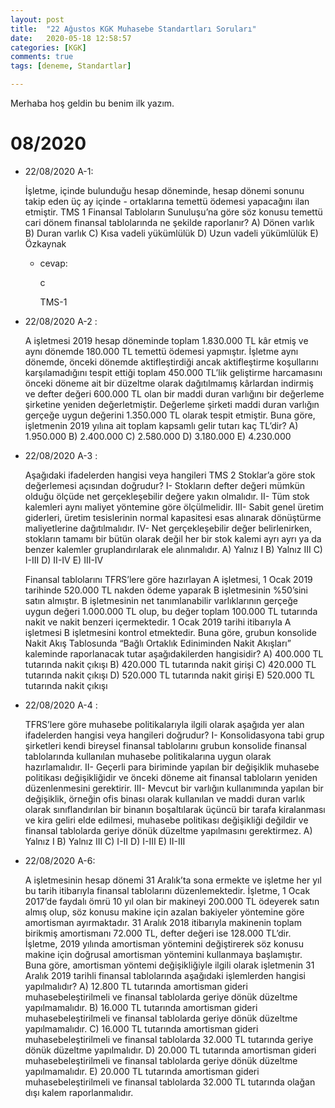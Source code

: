 ```yaml
---
layout: post
title:  "22 Ağustos KGK Muhasebe Standartları Soruları"
date:   2020-05-18 12:58:57
categories: [KGK]
comments: true
tags: [deneme, Standartlar]

---
```

Merhaba hoş geldin bu benim ilk yazım.

# 08/2020

- 22/08/2020 A-1:

    İşletme, içinde bulunduğu hesap döneminde, hesap dönemi sonunu takip eden üç ay içinde - ortaklarına temettü ödemesi yapacağını ilan etmiştir. TMS 1 Finansal Tabloların Sunuluşu’na göre söz konusu temettü cari dönem finansal tablolarında ne şekilde raporlanır?
    A) Dönen varlık
    B) Duran varlık
    C) Kısa vadeli yükümlülük
    D) Uzun vadeli yükümlülük
    E) Özkaynak

    - cevap:

        c

        TMS-1

- 22/08/2020 A-2 :

    A işletmesi 2019 hesap döneminde toplam 1.830.000 TL kâr etmiş ve aynı dönemde 180.000 TL temettü ödemesi yapmıştır. İşletme aynı dönemde, önceki dönemde aktifleştirdiği ancak aktifleştirme koşullarını karşılamadığını tespit ettiği toplam 450.000 TL’lik geliştirme harcamasını önceki döneme ait bir düzeltme olarak dağıtılmamış kârlardan indirmiş ve defter değeri 600.000 TL olan bir maddi duran varlığını bir değerleme şirketine yeniden değerletmiştir. Değerleme şirketi maddi duran varlığın gerçeğe uygun değerini 1.350.000 TL olarak tespit etmiştir.
    Buna göre, işletmenin 2019 yılına ait toplam kapsamlı gelir tutarı kaç TL’dir?
    A) 1.950.000
    B) 2.400.000
    C) 2.580.000
    D) 3.180.000
    E) 4.230.000

- 22/08/2020 A-3 :

    Aşağıdaki ifadelerden hangisi veya hangileri TMS 2 Stoklar’a göre stok değerlemesi açısından doğrudur?
    I- Stokların defter değeri mümkün olduğu ölçüde net gerçekleşebilir değere yakın olmalıdır.
    II- Tüm stok kalemleri aynı maliyet yöntemine göre ölçülmelidir.
    III- Sabit genel üretim giderleri, üretim tesislerinin normal kapasitesi esas alınarak dönüştürme maliyetlerine dağıtılmalıdır.
    IV- Net gerçekleşebilir değer belirlenirken, stokların tamamı bir bütün olarak değil her bir stok kalemi ayrı ayrı ya da benzer kalemler gruplandırılarak ele alınmalıdır.
    A) Yalnız I
    B) Yalnız III
    C) I-III
    D) II-IV
    E) III-IV

    Finansal tablolarını TFRS’lere göre hazırlayan A işletmesi, 1 Ocak 2019 tarihinde 520.000 TL nakden ödeme yaparak B işletmesinin %50’sini satın almıştır. B işletmesinin net tanımlanabilir varlıklarının gerçeğe uygun değeri 1.000.000 TL olup, bu değer toplam 100.000 TL tutarında nakit ve nakit benzeri içermektedir. 1 Ocak 2019 tarihi itibarıyla A işletmesi B işletmesini kontrol etmektedir.
    Buna göre, grubun konsolide Nakit Akış Tablosunda “Bağlı Ortaklık Ediniminden Nakit Akışları” kaleminde raporlanacak tutar aşağıdakilerden hangisidir?
    A) 400.000 TL tutarında nakit çıkışı
    B) 420.000 TL tutarında nakit girişi
    C) 420.000 TL tutarında nakit çıkışı
    D) 520.000 TL tutarında nakit girişi
    E) 520.000 TL tutarında nakit çıkışı

- 22/08/2020 A-4 :

    TFRS’lere göre muhasebe politikalarıyla ilgili olarak aşağıda yer alan ifadelerden hangisi veya hangileri doğrudur?
    I- Konsolidasyona tabi grup şirketleri kendi bireysel finansal tablolarını grubun konsolide finansal tablolarında kullanılan muhasebe politikalarına uygun olarak hazırlamalıdır.
    II- Geçerli para biriminde yapılan bir değişiklik muhasebe politikası değişikliğidir ve önceki döneme ait finansal tabloların yeniden düzenlenmesini gerektirir.
    III- Mevcut bir varlığın kullanımında yapılan bir değişiklik, örneğin ofis binası olarak kullanılan ve maddi duran varlık olarak sınıflandırılan bir binanın boşaltılarak üçüncü bir tarafa kiralanması ve kira geliri elde edilmesi, muhasebe politikası değişikliği değildir ve finansal tablolarda geriye dönük düzeltme yapılmasını gerektirmez.
    A) Yalnız I
    B) Yalnız III
    C) I-II
    D) I-III
    E) II-III

- 22/08/2020 A-6:

    A işletmesinin hesap dönemi 31 Aralık’ta sona ermekte ve işletme her yıl bu tarih itibarıyla finansal tablolarını düzenlemektedir. İşletme, 1 Ocak 2017’de faydalı ömrü 10 yıl olan bir makineyi 200.000 TL ödeyerek satın almış olup, söz konusu makine için azalan bakiyeler yöntemine göre amortisman ayırmaktadır. 31 Aralık 2018 itibarıyla makinenin toplam birikmiş amortismanı 72.000 TL, defter değeri ise 128.000 TL’dir. İşletme, 2019 yılında amortisman yöntemini değiştirerek söz konusu makine için doğrusal amortisman yöntemini kullanmaya başlamıştır.
    Buna göre, amortisman yöntemi değişikliğiyle ilgili olarak işletmenin 31 Aralık 2019 tarihli finansal tablolarında aşağıdaki işlemlerden hangisi yapılmalıdır?
    A) 12.800 TL tutarında amortisman gideri muhasebeleştirilmeli ve finansal tablolarda geriye dönük düzeltme yapılmamalıdır.
    B) 16.000 TL tutarında amortisman gideri muhasebeleştirilmeli ve finansal tablolarda geriye dönük düzeltme yapılmamalıdır.
    C) 16.000 TL tutarında amortisman gideri muhasebeleştirilmeli ve finansal tablolarda 32.000 TL tutarında geriye dönük düzeltme yapılmalıdır.
    D) 20.000 TL tutarında amortisman gideri muhasebeleştirilmeli ve finansal tablolarda geriye dönük düzeltme yapılmamalıdır.
    E) 20.000 TL tutarında amortisman gideri muhasebeleştirilmeli ve finansal tablolarda 32.000 TL tutarında olağan dışı kalem raporlanmalıdır.
